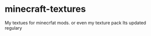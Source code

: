                                                                                    
# minecraft-textures
My textues for minecrfat mods. or even my texture pack
Its updated regulary
